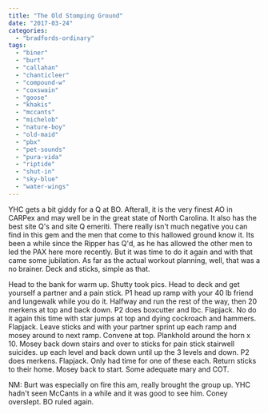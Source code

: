 ```yaml
---
title: "The Old Stomping Ground"
date: "2017-03-24"
categories: 
  - "bradfords-ordinary"
tags: 
  - "biner"
  - "burt"
  - "callahan"
  - "chanticleer"
  - "compound-w"
  - "coxswain"
  - "goose"
  - "khakis"
  - "mccants"
  - "michelob"
  - "nature-boy"
  - "old-maid"
  - "pbx"
  - "pet-sounds"
  - "pura-vida"
  - "riptide"
  - "shut-in"
  - "sky-blue"
  - "water-wings"
---
```


YHC gets a bit giddy for a Q at BO. Afterall, it is the very finest AO in CARPex and may well be in the great state of North Carolina. It also has the best site Q's and site Q emeriti. There really isn't much negative you can find in this gem and the men that come to this hallowed ground know it. Its been a while since the Ripper has Q'd, as he has allowed the other men to led the PAX here more recently. But it was time to do it again and with that came some jubilation. As far as the actual workout planning, well, that was a no brainer. Deck and sticks, simple as that.

Head to the bank for warm up. Shutty took pics. Head to deck and get yourself a partner and a pain stick. P1 head up ramp with your 40 lb friend and lungewalk while you do it. Halfway and run the rest of the way, then 20 merkens at top and back down. P2 does boxcutter and lbc. Flapjack. No do it again this time with star jumps at top and dying cockroach and hammers. Flapjack. Leave sticks and with your partner sprint up each ramp and mosey around to next ramp. Convene at top. Plankhold around the horn x 10. Mosey back down stairs and over to sticks for pain stick stairwell suicides. up each level and back down until up the 3 levels and down. P2 does merkens. Flapjack. Only had time for one of these each. Return sticks to their home. Mosey back to start. Some adequate mary and COT.

NM: Burt was especially on fire this am, really brought the group up. YHC hadn't seen McCants in a while and it was good to see him. Coney overslept. BO ruled again.
